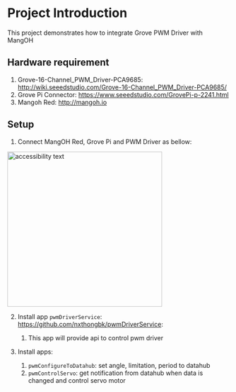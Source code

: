 # Project Introduction

This project demonstrates how to integrate Grove PWM Driver with MangOH
## Hardware requirement
  1. Grove-16-Channel_PWM_Driver-PCA9685: http://wiki.seeedstudio.com/Grove-16-Channel_PWM_Driver-PCA9685/
  2. Grove Pi Connector: https://www.seeedstudio.com/GrovePi-p-2241.html
  3. Mangoh Red: http://mangoh.io

## Setup
  1. Connect MangOH Red, Grove Pi and PWM Driver as bellow:
  <img src="https://user-images.githubusercontent.com/17214533/55946172-601e3700-5c76-11e9-9e9c-f2b4e5c05ffe.jpg" width="350" alt="accessibility text"> 
  
  2. Install app `pwmDriverService`:  https://github.com/nxthongbk/pwmDriverService:
        1. This app will provide api to control pwm driver
  
  3. Install apps: 
        1. `pwmConfigureToDatahub`: set angle, limitation, period to datahub
        1. `pwmControlServo`:  get notification from datahub when data is changed and control servo motor 
